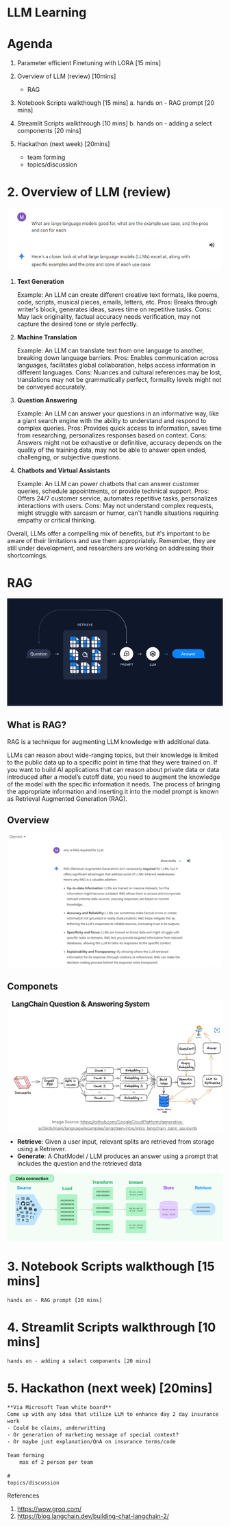 
# LLM Learning

# Agenda
1. Parameter efficient Finetuning with LORA [15 mins]

2. Overview of LLM (review) [10mins]
    - RAG
3. Notebook Scripts walkthough [15 mins]
    a. hands on - RAG prompt [20 mins]

4. Streamlit Scripts walkthrough [10 mins]
    b. hands on - adding a select components [20 mins]

5. Hackathon (next week) [20mins]
    - team forming
    - topics/discussion



# 2. Overview of LLM (review)



![Alt text](image/google_gemini_answer.png)

1. **Text Generation**

    Example: An LLM can create different creative text formats, like poems, code, scripts, musical pieces, emails, letters, etc.
    Pros: Breaks through writer's block, generates ideas, saves time on repetitive tasks.
    Cons: May lack originality, factual accuracy needs verification, may not capture the desired tone or style perfectly.

2. **Machine Translation**

    Example: An LLM can translate text from one language to another, breaking down language barriers.
    Pros: Enables communication across languages, facilitates global collaboration, helps access information in different languages.
    Cons: Nuances and cultural references may be lost, translations may not be grammatically perfect, formality levels might not be conveyed accurately.

3. **Question Answering**

    Example: An LLM can answer your questions in an informative way, like a giant search engine with the ability to understand and respond to complex queries.
    Pros: Provides quick access to information, saves time from researching, personalizes responses based on context.
    Cons: Answers might not be exhaustive or definitive, accuracy depends on the quality of the training data, may not be able to answer open ended, challenging, or subjective questions.

4. **Chatbots and Virtual Assistants**

    Example: An LLM can power chatbots that can answer customer queries, schedule appointments, or provide technical support.
    Pros: Offers 24/7 customer service, automates repetitive tasks, personalizes interactions with users.
    Cons: May not understand complex requests, might struggle with sarcasm or humor, can't handle situations requiring empathy or critical thinking.


Overall, LLMs offer a compelling mix of benefits, but it's important to be aware of their limitations and use them appropriately.  Remember, they are still under development, and researchers are working on addressing  their shortcomings.




# RAG
![Alt text](image/image-2.png)

## What is RAG?
RAG is a technique for augmenting LLM knowledge with additional data.

LLMs can reason about wide-ranging topics, but their knowledge is limited to the public data up to a specific point in time that they were trained on. If you want to build AI applications that can reason about private data or data introduced after a model’s cutoff date, you need to augment the knowledge of the model with the specific information it needs. The process of bringing the appropriate information and inserting it into the model prompt is known as Retrieval Augmented Generation (RAG).

## Overview
![Alt text](image/why_RAG.png)



## Componets
![Alt text](image.png)
- **Retrieve**: Given a user input, relevant splits are retrieved from storage using a Retriever.
- **Generate**: A ChatModel / LLM produces an answer using a prompt that includes the question and the retrieved data


![Alt text](image/image.png)


# 3. Notebook Scripts walkthough [15 mins]
    hands on - RAG prompt [20 mins]

# 4. Streamlit Scripts walkthrough [10 mins]
    hands on - adding a select components [20 mins]

# 5. Hackathon (next week) [20mins]
    **Via Microsoft Team white board**
    Come up with any idea that utilize LLM to enhance day 2 day insurance work
    - Could be claims, underwritting
    - Or generation of marketing message of special context?
    - Or maybe just explanation/QnA on insurance terms/code

    Team forming
        max of 2 person per team

    #
    topics/discussion





References
1. https://wow.groq.com/
2. https://blog.langchain.dev/building-chat-langchain-2/
